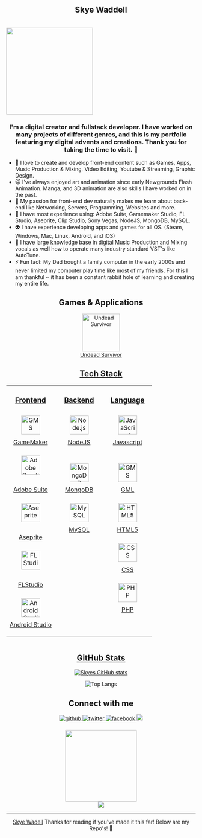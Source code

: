 ## <div align="center">Skye Waddell</div>

<br>
<div style ="display:flex;" align="center">
  <img src="https://drive.google.com/uc?id=14xqv5Vq1iSHgQblRQwoVmMGU7XPq05u4" style="width:230px"/>
</div>

### <div align="center">I'm a digital creator and fullstack developer. I have worked on many projects of different genres, and this is my portfolio featuring my digital advents and creations. Thank you for taking the time to visit. 🤖</div>

- 🔭 I love to create and develop front-end content such as Games, Apps, Music Production & Mixing, Video Editing, Youtube & Streaming, Graphic Design.
- 😺 I've always enjoyed art and animation since early Newgrounds Flash Animation. Manga, and 3D animation are also skills I have worked on in the past.
- 🌱 My passion for front-end dev naturally makes me learn about back-end like Networking, Servers, Programming, Websites and more.
- 👾 I have most experience using: Adobe Suite, Gamemaker Studio, FL Studio, Aseprite, Clip Studio, Sony Vegas, NodeJS, MongoDB, MySQL.
- 👽 I have experience developing apps and games for all OS. (Steam, Windows, Mac, Linux, Android, and iOS)
- 🧠 I have large knowledge base in digital Music Production and Mixing vocals as well how to operate many industry standard VST's like AutoTune.
- ⚡ Fun fact: My Dad bought a family computer in the early 2000s and never limited my computer play time like most of my friends. For this I am thankful    ~ it has been a constant rabbit hole of learning and creating my entire life. 

<div align="center">

## Games & Applications
  
  <a href="https://skyestuff.itch.io/undead-survivor" target="_blank"><img src="https://lh3.googleusercontent.com/zto_sEx7-zSg4hwC6b5kwl5x6zt2z7UKCSmecq2EpfoDCxYTJNsJPMS83xtAuiZADSw" alt="Undead Survivor" height="100" />
<br>Undead Survivor
  
## Tech Stack

<table align="center">
<tr><td align="top" width="33%">

<h3 align="center">Frontend </h3>
<div align="center">  
<a href="https://gamemaker.io/en" target="_blank"><img style="margin: 10px" src="https://coal.gamemaker.io/sites/5d75794b3c84c70006700381/theme/images/og/thumbnail_gm_logo.png?1677843242" alt="GMS" height="50" /></a>
<br> GameMaker
  
<a href="https://adobe.com/" target="_blank"><img style="margin: 10px" src="https://upload.wikimedia.org/wikipedia/commons/thumb/4/4c/Adobe_Creative_Cloud_rainbow_icon.svg/480px-Adobe_Creative_Cloud_rainbow_icon.svg.png?20221002235840" alt="Adobe Creative Suite" height="50" /></a>  
<br> Adobe Suite

<a href="https://www.aseprite.org" target="_blank"><img style="margin: 10px" src="https://user-images.githubusercontent.com/105599773/227793892-34a4144b-6161-469e-adf2-2e5b00c466cf.png" alt="Aseprite" height="50" /></a>  
<br> Aseprite
  
<a href="https://www.image-line.com" target="_blank"><img style="margin: 10px" src="https://www.pngfind.com/pngs/m/4-49885_fl-studio-logo-png-transparent-png.png" alt="FL Studio" height="50" /></a>  
<br> FLStudio
  
<a href="https://developer.android.com/" target="_blank"><img style="margin: 10px" src="https://1.bp.blogspot.com/-LgTa-xDiknI/X4EflN56boI/AAAAAAAAPuk/24YyKnqiGkwRS9-_9suPKkfsAwO4wHYEgCLcBGAsYHQ/s0/image9.png" alt="Android Studio" height="50" /></a> 
<br> Android Studio

</div>

</td><td valign="top" width="33%">

<h3 align="center">Backend </h3>
<div align="center">  
<a href="https://nodejs.org/" target="_blank"><img style="margin: 10px" src="https://profilinator.rishav.dev/skills-assets/nodejs-original-wordmark.svg" alt="Node.js" height="50" /></a>  
  <br>NodeJS</br><br>
  
<a href="https://www.mongodb.com/" target="_blank"><img style="margin: 10px" src="https://profilinator.rishav.dev/skills-assets/mongodb-original-wordmark.svg" alt="MongoDB" height="50" /></a><br>
MongoDB</br>
  
<a href="https://www.mysql.com/" target="_blank"><img style="margin: 10px" src="https://profilinator.rishav.dev/skills-assets/mysql-original-wordmark.svg" alt="MySQL" height="50" /></a>  
MySQL</br><br>
  
</div>
</td><td valign="top" width="33%">

<h3 align="center">Language </h3>
<div align="center">  
<a href="https://www.javascript.com/" target="_blank"><img style="margin: 10px" src="https://profilinator.rishav.dev/skills-assets/javascript-original.svg" alt="JavaScript" height="50" /></a>  
  <br>Javascript</br><br>

<a href="https://gamemaker.io/en" target="_blank"><img style="margin: 10px" src="https://coal.gamemaker.io/sites/5d75794b3c84c70006700381/theme/images/og/thumbnail_gm_logo.png?1677843242" alt="GMS" height="50" /></a>
  <br>GML</br>

<a href="https://en.wikipedia.org/wiki/HTML5" target="_blank"><img style="margin: 10px" src="https://profilinator.rishav.dev/skills-assets/html5-original-wordmark.svg" alt="HTML5" height="50" /></a> 
<br>HTML5</br>

<a href="https://en.m.wikipedia.org/wiki/CSS" target="_blank"><img style="margin: 10px" src="https://upload.wikimedia.org/wikipedia/commons/thumb/6/62/CSS3_logo.svg/800px-CSS3_logo.svg.png" alt="CSS" height="50" /></a>  
CSS</br>

<a href="https://www.php.net/" target="_blank"><img style="margin: 10px" src="https://profilinator.rishav.dev/skills-assets/php-original.svg" alt="PHP" height="50" /></a>  
PHP</br><br>
    
</div>
</div>
</td></tr></table>

<div align="center" style="display:inline-block;flex-wrap:nowrap";>


## GitHub Stats

[![Skyes GitHub stats](https://github-readme-stats.vercel.app/api?username=skyelynwaddell)](https://github.com/skyelynwaddell/github-readme-stats)
  
![Top Langs](https://github-readme-stats.vercel.app/api/top-langs/?username=SKYELYNWADDELL)
  
## Connect with me
<div align="center">
<a href="https://github.com/skyelynwaddell" target="_blank">
<img src=https://img.shields.io/badge/github-%2324292e.svg?&style=for-the-badge&logo=github&logoColor=white alt=github style="margin-bottom: 5px;" />
</a>
  
<a href="https://twitter.com/ver2ion" target="_blank">
<img src=https://img.shields.io/badge/twitter-%2300acee.svg?&style=for-the-badge&logo=twitter&logoColor=white alt=twitter style="margin-bottom: 5px;" />
</a>
  
<a href="https://www.facebook.com/ver2ion" target="_blank">
<img src=https://img.shields.io/badge/facebook-%232E87FB.svg?&style=for-the-badge&logo=facebook&logoColor=white alt=facebook style="margin-bottom: 5px;" />
</a>  
  
<a href="http://www.skyescloud.xyz" target="_blank">
<img src = "https://img.shields.io/badge/skyescloud.xyz-%20-blue">
</a>  

</div>  
<br/>
<div align="center" style="display:inline-block;flex-wrap:nowrap";>
<img src="https://media.tenor.com/BzMSfXg3bMcAAAAd/medusa-fgo.gif" style="height:190px"/>



</div>

<div align="center">
<img src="https://komarev.com/ghpvc/?username=skyelynwaddell&&style=flat-square" align="center" />
</div>   

------

[Skye Wadell](https://github.com/skyelynwaddell) Thanks for reading if you've made it this far! Below are my Repo's! 🌸
